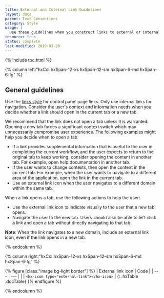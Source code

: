 ```yaml
---
title: External and Internal Link Guidelines
layout: docs
parent: Text Conventions
category: Style
usage: |
  Use these guidelines when you construct links to external or internal content.
resource: true
status: complete
last-modified: 2019-03-20
---
```


{% include toc.html %}

<section class="static-section"  markdown="1">

<div class="hxRow" markdown="1">

{% column left:"hxCol hxSpan-12-xs hxSpan-12-sm hxSpan-6-md hxSpan-6-lg" %}

## General guidelines

Use the [links style]({{site.baseurl}}/style/typography.html#link) for control panel page links. Only use internal links for navigation. Consider the user's context and information needs when you decide whether a link should open in the current tab or a new tab.

We recommend that the link does not open a tab unless it is warranted. Opening a new tab forces a significant context switch which may unnecessarily compromise user experience. The following examples might help you decide when to open a tab:

- If a link provides supplemental information that is useful to the user in completing the current workflow, and the user expects to return to the original tab to keep working, consider opening the content in another tab. For example, open help documentation in another tab.
- If the user wants to change contexts, then open the content in the current tab. For example, when the user wants to navigate to a different area of the application, open the link in the current tab.
- Use an external link icon when the user navigates to a different domain within the same tab.

When a link opens a tab, use the following actions to help the user:

- Use the external link icon to indicate visually to the user that a new tab opens.
- Navigate the user to the new tab. Users should also be able to left-click a link and open a tab without directly navigating to that tab.

**Note**: When the link navigates to a new domain, include an external link icon, even if the link opens in a new tab.

{% endcolumn %}

{% column right:"hxCol hxSpan-12-xs hxSpan-12-sm hxSpan-6-md hxSpan-6-lg" %}

{% figure [class:"image bg-light border"] %}
| <hx-icon type="checkmark" class="good-idea"></hx-icon> External link icon | <hx-icon type="checkmark" class="good-idea"></hx-icon>Code |
| --- | --- |
| <hx-icon type="external-link"></hx-icon> | `<hx-icon type="external-link"></hx-icon>` |
{: .hxTable .docTable}
{% endfigure %}

{% endcolumn %}

</div>

</section>
